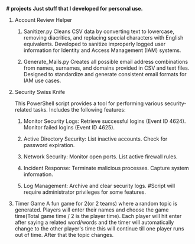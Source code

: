 **# projects**
**Just stuff that I developed for personal use.**

1) Account Review Helper
    1. Sanitizer.py
    Cleans CSV data by converting text to lowercase, removing diacritics, and replacing special characters with English equivalents. Developed to sanitize improperly logged user information for Identity and Access Management (IAM) systems.
    
    2. Generate_Mails.py
    Creates all possible email address combinations from names, surnames, and domains provided in CSV and text files. Designed to standardize and generate consistent email formats for IAM use cases.


2) Security Swiss Knife

    This PowerShell script provides a tool for performing various security-related tasks. Includes the following features:
    
    1. Monitor Security Logs:
      Retrieve successful logins (Event ID 4624).
      Monitor failed logins (Event ID 4625).
    
    2. Active Directory Security:
      List inactive accounts.
      Check for password expiration.
    
    3. Network Security:
      Monitor open ports.
      List active firewall rules.
    
    4. Incident Response:
      Terminate malicious processes.
      Capture system information.
    
    5. Log Management:
      Archive and clear security logs.
      #Script will require administrator privileges for some features.

3) Timer Game
    A fun game for 2(or 2 teams) where a random topic is generated. Players will enter their names and choose the game time(Total game time / 2 is the player time). Each player will hit enter after saying a related word/words and the timer will automatically change to the other player's time this will continue till one player runs out of time. After that the topic changes.
